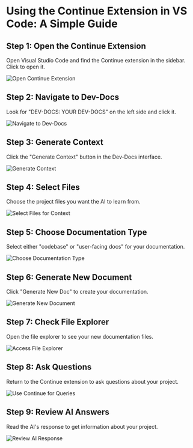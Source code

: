 

  # Using the Continue Extension in VS Code: A Simple Guide

## Step 1: Open the Continue Extension

Open Visual Studio Code and find the Continue extension in the sidebar. Click to open it.

![Open Continue Extension](/img/use_our_vs_code_extension_with_continue/step_2.png)

## Step 2: Navigate to Dev-Docs

Look for "DEV-DOCS: YOUR DEV-DOCS" on the left side and click it.

![Navigate to Dev-Docs](/img/use_our_vs_code_extension_with_continue/step_3.png)

## Step 3: Generate Context

Click the "Generate Context" button in the Dev-Docs interface.

![Generate Context](/img/use_our_vs_code_extension_with_continue/step_4.png)

## Step 4: Select Files

Choose the project files you want the AI to learn from.

![Select Files for Context](/img/use_our_vs_code_extension_with_continue/step_5.png)

## Step 5: Choose Documentation Type

Select either "codebase" or "user-facing docs" for your documentation.

![Choose Documentation Type](/img/use_our_vs_code_extension_with_continue/step_6.png)

## Step 6: Generate New Document

Click "Generate New Doc" to create your documentation.

![Generate New Document](/img/use_our_vs_code_extension_with_continue/step_7.png)

## Step 7: Check File Explorer

Open the file explorer to see your new documentation files.

![Access File Explorer](/img/use_our_vs_code_extension_with_continue/step_8.png)

## Step 8: Ask Questions

Return to the Continue extension to ask questions about your project.

![Use Continue for Queries](/img/use_our_vs_code_extension_with_continue/step_10.png)

## Step 9: Review AI Answers

Read the AI's response to get information about your project.

![Review AI Response](/img/use_our_vs_code_extension_with_continue/step_14.png)

  